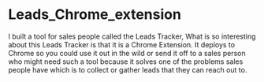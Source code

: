 # Leads_Chrome_extension
I built a tool for sales people called the Leads Tracker, What is so interesting about this Leads Tracker is that it is a Chrome Extension. It deploys to Chrome so you could use it out in the wild or send it off to a sales person who might need such a tool because it solves one of the  problems sales people have which is to collect or gather leads that they can reach out to.
